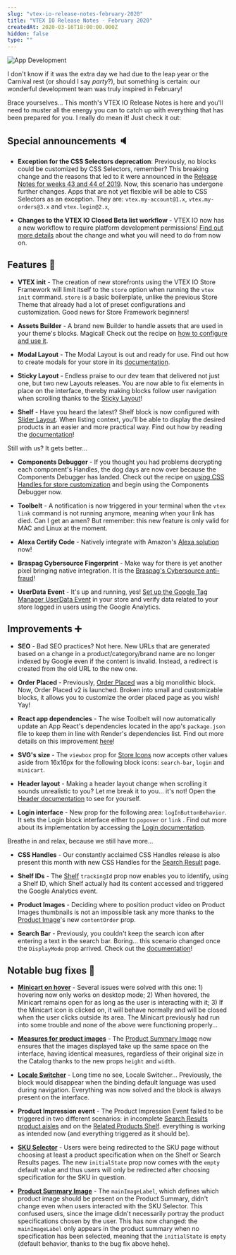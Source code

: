 ```yaml
---
slug: "vtex-io-release-notes-february-2020"
title: "VTEX IO Release Notes - February 2020"
createdAt: 2020-03-16T18:00:00.000Z
hidden: false
type: ""
---
```


![App Development](https://cdn.jsdelivr.net/gh/vtexdocs/dev-portal-content@main/images/vtex-io-release-notes-february-2020-0.png)

I don't know if it was the extra day we had due to the leap year or the Carnival rest (or should I say _party_?), but something is certain: our wonderful development team was truly inspired in February!

Brace yourselves... This month's VTEX IO Release Notes is here and you'll need to muster all the energy you can to catch up with everything that has been prepared for you. I really do mean it! Just check it out:

## Special announcements 🔈

- **Exception for the CSS Selectors deprecation**: Previously, no blocks could be customized by CSS Selectors, remember? This breaking change and the reasons that led to it were announced in the [Release Notes for weeks 43 and 44 of 2019](https://vtex.io/docs/releases/2019-week-43-44/css-selectors-deprecation). Now, this scenario has undergone further changes. Apps that are not yet flexible will be able to CSS Selectors as an exception. They are: `vtex.my-account@1.x`, `vtex.my-orders@3.x` and `vtex.login@2.x`,

- **Changes to the VTEX IO Closed Beta list workflow** - VTEX IO now has a new workflow to require platform development permissions! [Find out more details](https://vtex.io/docs/releases/2020-02/vtex-io-closed-beta-list) about the change and what you will need to do from now on.

## Features 🚀

- **VTEX init** - The creation of new storefronts using the VTEX IO Store Framework will limit itself to the `store` option when running the `vtex init` command. `store` is a basic boilerplate, unlike the previous Store Theme that already had a lot of preset configurations and customization. Good news for Store Framework beginners!

- **Assets Builder** - A brand new Builder to handle assets that are used in your theme's blocks. Magical! Check out the recipe on [how to configure and use it](https://vtex.io/docs/recipes/development/using-the-assets-builder).

- **Modal Layout** - The Modal Layout is out and ready for use. Find out how to create modals for your store in its [documentation](https://developers.vtex.com/docs/apps/vtex.modal-layout/).

- **Sticky Layout** - Endless praise to our dev team that delivered not just one, but two new Layouts releases. You are now able to fix elements in place on the interface, thereby making blocks follow user navigation when scrolling thanks to the [Sticky Layout](https://developers.vtex.com/docs/apps/vtex.sticky-layout/)!

- **Shelf** - Have you heard the latest? Shelf block is now configured with [Slider Layout](https://developers.vtex.com/docs/apps/vtex.slider-layout). When listing context, you'll be able to display the desired products in an easier and more practical way. Find out how by reading the [documentation](https://developers.vtex.com/docs/apps/vtex.shelf/)!

Still with us? It gets better...

- **Components Debugger** - If you thought you had problems decrypting each component's Handles, the dog days are now over because the Components Debugger has landed. Check out the recipe on [using CSS Handles for store customization](https://developers.vtex.com/docs/guides/vtex-io-documentation-using-css-handles-for-store-customization) and begin using the Components Debugger now.

- **Toolbelt** - A notification is now triggered in your terminal when the `vtex link` command is not running anymore, meaning when your link has died. Can I get an amen? But remember: this new feature is only valid for MAC and Linux at the moment.

- **Alexa Certify Code** - Natively integrate with Amazon's [Alexa solution](https://developers.vtex.com/docs/apps/vtex.alexa-certify-code/) now!

- **Braspag Cybersource Fingerprint** - Make way for there is yet another pixel bringing native integration. It is the [Braspag's Cybersource anti-fraud](https://developers.vtex.com/docs/apps/vtex.cybersource-fingerprint/)!

- **UserData Event** - It's up and running, yes! [Set up the Google Tag Manager UserData Event](https://developers.vtex.com/docs/guides/vtex-io-documentation-setting-up-google-tag-manager) in your store and verify data related to your store logged in users using the Google Analytics.

## Improvements ➕

- **SEO** - Bad SEO practices? Not here. New URLs that are generated based on a change in a product/category/brand name are no longer indexed by Google even if the content is invalid. Instead, a redirect is created from the old URL to the new one.

- **Order Placed** - Previously, [Order Placed](https://developers.vtex.com/docs/apps/vtex.order-placed) was a big monolithic block. Now, Order Placed v2 is launched. Broken into small and customizable blocks, it allows you to customize the order placed page as you wish! Yay!

- **React app dependencies** - The wise Toolbelt will now automatically update an App React's dependencies located in the app's `package.json` file to keep them in line with Render's dependencies list. Find out more details on this improvement [here](https://vtex.io/docs/releases/2020-02/react-app-dependencies)!

- **SVG's size** - The `viewbox` prop for [Store Icons](https://developers.vtex.com/docs/apps/vtex.store-icons/) now accepts other values aside from 16x16px for the following block icons: `search-bar`, `login` and `minicart`.

- **Header layout** - Making a header layout change when scrolling it sounds unrealistic to you? Let me break it to you... it's not! Open the [Header documentation](https://developers.vtex.com/docs/apps/vtex.store-header/) to see for yourself.

- **Login interface** - New prop for the following area: `logInButtonBehavior`. It sets the Login block interface either to `popover` or `link` . Find out more about its implementation by accessing the [Login documentation](https://developers.vtex.com/docs/apps/vtex.login/).

Breathe in and relax, because we still have more...

- **CSS Handles** - Our constantly acclaimed CSS Handles release is also present this month with new CSS Handles for the [Search Result](https://developers.vtex.com/docs/apps/vtex.search-result/) page.

- **Shelf IDs** - The [Shelf](https://developers.vtex.com/docs/apps/vtex.shelf/) `trackingId` prop now enables you to identify, using a Shelf ID, which Shelf actually had its content accessed and triggered the Google Analytics event.

- **Product Images** - Deciding where to position product video on Product Images thumbnails is not an impossible task any more thanks to the [Product Image](https://developers.vtex.com/docs/apps/vtex.store-components/product-images)'s new `contentOrder` prop.

- **Search Bar** - Previously, you couldn't keep the search icon after entering a text in the search bar. Boring... this scenario changed once the `DisplayMode` prop arrived. Check out the [documentation](https://developers.vtex.com/docs/apps/vtex.store-components/search-bar)!

## Notable bug fixes 🐛

- **[Minicart on hover](https://github.com/vtex-apps/minicart/pull/208)** - Several issues were solved with this one: 1) hovering now only works on desktop mode; 2) When hovered, the Minicart remains open for as long as the user is interacting with it; 3) If the Minicart icon is clicked on, it will behave normally and will be closed when the user clicks outside its area. The Minicart previously had run into some trouble and none of the above were functioning properly...

- **[Measures for product images](https://github.com/vtex-apps/store-theme/pull/197)** - The [Product Summary Image](https://developers.vtex.com/docs/apps/vtex.product-summary/product-summary-image) now ensures that the images displayed take up the same space on the interface, having identical measures, regardless of their original size in the Catalog thanks to the new props `height` and `width`.

- **[Locale Switcher](https://github.com/vtex-apps/locale-switcher/pull/17)** - Long time no see, Locale Switcher... Previously, the block would disappear when the binding default language was used during navigation. Everything was now solved and the block is always present on the interface.

- **Product Impression event** - The Product Impression Event failed to be triggered in two different scenarios: in incomplete [Search Results product aisles](<(https://github.com/vtex-apps/search-result/pull/307)>) and on the [Related Products Shelf](https://github.com/vtex-apps/shelf/pull/211). everything is working as intended now (and everything triggered as it should be).

- **[SKU Selector](https://github.com/vtex-apps/product-summary/pull/237)** - Users were being redirected to the SKU page without choosing at least a product specification when on the Shelf or Search Results pages. The new `initialState` prop now comes with the `empty` default value and thus users will only be redirected after choosing specification for the SKU in question.

- **[Product Summary Image](https://github.com/vtex-apps/product-summary/pull/236)** - The `mainImageLabel`, which defines which product image should be present on the Product Summary, didn't change even when users interacted with the SKU Selector. This confused users, since the image didn't necessarily portray the product specifications chosen by the user. This has now changed: the `mainImageLabel` only appears in the product summary when no specification has been selected, meaning that the `initialState` is `empty` (default behavior, thanks to the bug fix above hehe).
